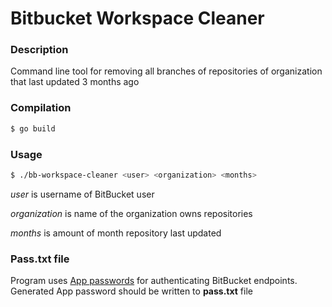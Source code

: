 # Bitbucket Workspace Cleaner

### Description
Command line tool for removing all branches of repositories of organization that last updated 3 months ago

### Compilation
```sh
$ go build
```

### Usage
```sh
$ ./bb-workspace-cleaner <user> <organization> <months>
```
*user* is username of BitBucket user

*organization* is name of the organization owns repositories

*months* is amount of month repository last updated

### Pass.txt file
Program uses [App passwords](https://support.atlassian.com/bitbucket-cloud/docs/app-passwords/) for authenticating BitBucket endpoints.
Generated App password should be written to **pass.txt** file

